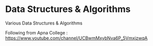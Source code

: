 # Data Structures & Algorithms

Various Data Structures & Algorithms  

Following from Apna College : https://www.youtube.com/channel/UCBwmMxybNva6P_5VmxjzwqA
